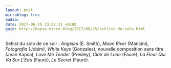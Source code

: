 ```yaml
---
layout: post
microblog: true
audio: 
date: 2017-06-25 23:22:11 +0100
guid: http://kapsa.micro.blog/2017/06/25/setlist-du-solo.html
---
```

Setlist du solo de ce soir : _Angeles_ (E. Smith), _Moon River_ (Mancini), _Fotografia_ (Jobim), _White Keys_ (Gonzales), nouvelle composition sans titre (Jean Kapsa), _Love Me Tender_ (Presley), _Clair de Lune_ (Fauré), _La Fleur Qui Va Sur L'Eau_ (Fauré), _Le Secret_ (Fauré).
